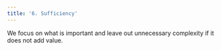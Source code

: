 ```yaml
---
title: '6. Sufficiency'
---
```


We focus on what is important and leave out unnecessary complexity if it does not add value.
